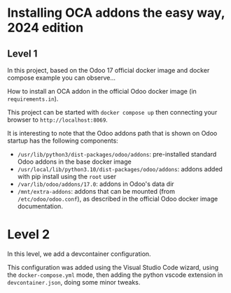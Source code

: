 # Installing OCA addons the easy way, 2024 edition

## Level 1

In this project, based on the Odoo 17 official docker image and
docker compose example you can observe...

How to install an OCA addon in the official Odoo docker image (in `requirements.in`).

This project can be started with `docker compose up` then connecting your browser
to `http://localhost:8069`.

It is interesting to note that the Odoo addons path that is shown on Odoo startup has the following components:
- `/usr/lib/python3/dist-packages/odoo/addons`: pre-installed standard Odoo addons in the base docker image
- `/usr/local/lib/python3.10/dist-packages/odoo/addons`: addons added with pip install using the `root` user
- `/var/lib/odoo/addons/17.0`: addons in Odoo's data dir
- `/mnt/extra-addons`: addons that can be mounted (from `/etc/odoo/odoo.conf`),
  as described in the official Odoo docker image documentation.

# Level 2

In this level, we add a devcontainer configuration.

This configuration was added using the Visual Studio Code wizard, using the
`docker-compose.yml` mode, then adding the python vscode extension in
`devcontainer.json`, doing some minor tweaks.
